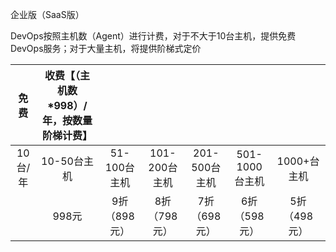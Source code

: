 企业版（SaaS版）

DevOps按照主机数（Agent）进行计费，对于不大于10台主机，提供免费DevOps服务；对于大量主机，将提供阶梯式定价

| 免费      |   收费【（主机数*998）/年，按数量阶梯计费】  ||||||
| :--------: | :--------:| :--: | :--: | :--: | :--: | :--: |
| 10台/年  | 10-50台主机 |  51-100台主机   |  101-200台主机 |201-500台主机|501-1000台主机|1000+台主机|
|   | 998元 | 9折（898元） |8折（798元）|7折（698元）|6折（598元）|  5折（498元）   | 

